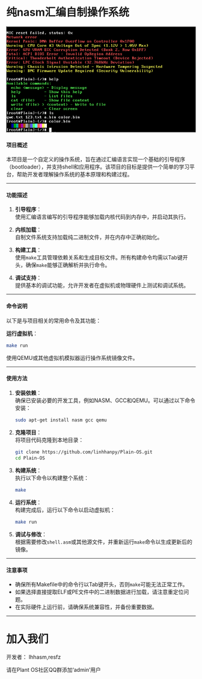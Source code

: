 # 纯nasm汇编自制操作系统

![image](run.png)

#### 项目概述
本项目是一个自定义的操作系统，旨在通过汇编语言实现一个基础的引导程序（bootloader），并支持shell和应用程序。该项目的目标是提供一个简单的学习平台，帮助开发者理解操作系统的基本原理和构建过程。

---

#### 功能描述
1. **引导程序**：  
   使用汇编语言编写的引导程序能够加载内核代码到内存中，并启动其执行。
   
2. **内核加载**：  
   自制文件系统支持加载纯二进制文件，并在内存中正确初始化。

3. **构建工具**：  
   使用`make`工具管理依赖关系和生成目标文件。所有构建命令均需以Tab键开头，确保`make`能够正确解析并执行命令。

4. **调试支持**：  
   提供基本的调试功能，允许开发者在虚拟机或物理硬件上测试和调试系统。

---

#### 命令说明
以下是与项目相关的常用命令及其功能：

**运行虚拟机**：  
   ```bash
   make run
   ```
   使用QEMU或其他虚拟机模拟器运行操作系统镜像文件。

---

#### 使用方法
1. **安装依赖**：  
   确保已安装必要的开发工具，例如NASM、GCC和QEMU。可以通过以下命令安装：
   ```bash
   sudo apt-get install nasm gcc qemu
   ```

2. **克隆项目**：  
   将项目代码克隆到本地目录：
   ```bash
   git clone https://github.com/linhhanpy/Plain-OS.git
   cd Plain-OS
   ```

3. **构建系统**：  
   执行以下命令以构建整个系统：
   ```bash
   make
   ```

4. **运行系统**：  
   构建完成后，运行以下命令以启动虚拟机：
   ```bash
   make run
   ```

5. **调试与修改**：  
   根据需要修改`shell.asm`或其他源文件，并重新运行`make`命令以生成更新后的镜像。

---

#### 注意事项
- 确保所有Makefile中的命令行以Tab键开头，否则`make`可能无法正常工作。
- 如果选择直接提取ELF或PE文件中的二进制数据进行加载，请注意重定位问题。
- 在实际硬件上运行前，请确保系统兼容性，并备份重要数据。

---

# 加入我们
开发者： lhhasm,resfz

请在Plant OS社区QQ群添加‘admin’用户

